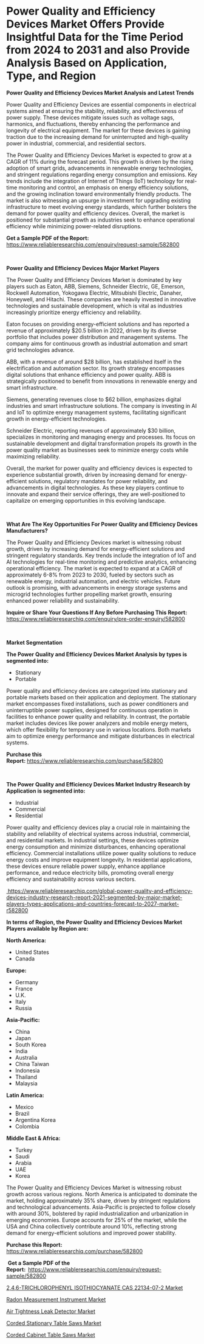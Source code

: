 <p><h1>Power Quality and Efficiency Devices Market Offers Provide Insightful Data for the Time Period from 2024 to 2031 and also Provide Analysis Based on Application, Type, and Region</h1></p><p><strong>Power Quality and Efficiency Devices Market Analysis and Latest Trends</strong></p>
<p><p>Power Quality and Efficiency Devices are essential components in electrical systems aimed at ensuring the stability, reliability, and effectiveness of power supply. These devices mitigate issues such as voltage sags, harmonics, and fluctuations, thereby enhancing the performance and longevity of electrical equipment. The market for these devices is gaining traction due to the increasing demand for uninterrupted and high-quality power in industrial, commercial, and residential sectors.</p><p>The Power Quality and Efficiency Devices Market is expected to grow at a CAGR of 11% during the forecast period. This growth is driven by the rising adoption of smart grids, advancements in renewable energy technologies, and stringent regulations regarding energy consumption and emissions. Key trends include the integration of Internet of Things (IoT) technology for real-time monitoring and control, an emphasis on energy efficiency solutions, and the growing inclination toward environmentally friendly products. The market is also witnessing an upsurge in investment for upgrading existing infrastructure to meet evolving energy standards, which further bolsters the demand for power quality and efficiency devices. Overall, the market is positioned for substantial growth as industries seek to enhance operational efficiency while minimizing power-related disruptions.</p></p>
<p><strong>Get a Sample PDF of the Report:&nbsp;</strong> <a href="https://www.reliableresearchiq.com/enquiry/request-sample/582800?utm_campaign=100&utm_medium=2&utm_source=Github&utm_content=ia&utm_term=09122024&utm_id=power-quality-and-efficiency-devices">https://www.reliableresearchiq.com/enquiry/request-sample/582800</a></p>
<p>&nbsp;</p>
<p><strong>Power Quality and Efficiency Devices Major Market Players</strong></p>
<p><p>The Power Quality and Efficiency Devices Market is dominated by key players such as Eaton, ABB, Siemens, Schneider Electric, GE, Emerson, Rockwell Automation, Yokogawa Electric, Mitsubishi Electric, Danaher, Honeywell, and Hitachi. These companies are heavily invested in innovative technologies and sustainable development, which is vital as industries increasingly prioritize energy efficiency and reliability.</p><p>Eaton focuses on providing energy-efficient solutions and has reported a revenue of approximately $20.5 billion in 2022, driven by its diverse portfolio that includes power distribution and management systems. The company aims for continuous growth as industrial automation and smart grid technologies advance.</p><p>ABB, with a revenue of around $28 billion, has established itself in the electrification and automation sector. Its growth strategy encompasses digital solutions that enhance efficiency and power quality. ABB is strategically positioned to benefit from innovations in renewable energy and smart infrastructure.</p><p>Siemens, generating revenues close to $62 billion, emphasizes digital industries and smart infrastructure solutions. The company is investing in AI and IoT to optimize energy management systems, facilitating significant growth in energy-efficient technologies.</p><p>Schneider Electric, reporting revenues of approximately $30 billion, specializes in monitoring and managing energy and processes. Its focus on sustainable development and digital transformation propels its growth in the power quality market as businesses seek to minimize energy costs while maximizing reliability.</p><p>Overall, the market for power quality and efficiency devices is expected to experience substantial growth, driven by increasing demand for energy-efficient solutions, regulatory mandates for power reliability, and advancements in digital technologies. As these key players continue to innovate and expand their service offerings, they are well-positioned to capitalize on emerging opportunities in this evolving landscape.</p></p>
<p>&nbsp;</p>
<p><strong>What Are The Key Opportunities For Power Quality and Efficiency Devices Manufacturers?</strong></p>
<p><p>The Power Quality and Efficiency Devices market is witnessing robust growth, driven by increasing demand for energy-efficient solutions and stringent regulatory standards. Key trends include the integration of IoT and AI technologies for real-time monitoring and predictive analytics, enhancing operational efficiency. The market is expected to expand at a CAGR of approximately 6-8% from 2023 to 2030, fueled by sectors such as renewable energy, industrial automation, and electric vehicles. Future outlook is promising, with advancements in energy storage systems and microgrid technologies further propelling market growth, ensuring enhanced power reliability and sustainability.</p></p>
<p><strong>Inquire or Share Your Questions If Any Before Purchasing This Report:</strong> <a href="https://www.reliableresearchiq.com/enquiry/pre-order-enquiry/582800?utm_campaign=100&utm_medium=2&utm_source=Github&utm_content=ia&utm_term=09122024&utm_id=power-quality-and-efficiency-devices">https://www.reliableresearchiq.com/enquiry/pre-order-enquiry/582800</a></p>
<p>&nbsp;</p>
<p><strong>Market Segmentation</strong></p>
<p><strong>The Power Quality and Efficiency Devices Market Analysis by types is segmented into:</strong></p>
<p><ul><li>Stationary</li><li>Portable</li></ul></p>
<p><p>Power quality and efficiency devices are categorized into stationary and portable markets based on their application and deployment. The stationary market encompasses fixed installations, such as power conditioners and uninterruptible power supplies, designed for continuous operation in facilities to enhance power quality and reliability. In contrast, the portable market includes devices like power analyzers and mobile energy meters, which offer flexibility for temporary use in various locations. Both markets aim to optimize energy performance and mitigate disturbances in electrical systems.</p></p>
<p><strong>Purchase this Report:&nbsp;</strong><a href="https://www.reliableresearchiq.com/purchase/582800?utm_campaign=100&utm_medium=2&utm_source=Github&utm_content=ia&utm_term=09122024&utm_id=power-quality-and-efficiency-devices">https://www.reliableresearchiq.com/purchase/582800</a></p>
<p>&nbsp;</p>
<p><strong>The Power Quality and Efficiency Devices Market Industry Research by Application is segmented into:</strong></p>
<p><ul><li>Industrial</li><li>Commercial</li><li>Residential</li></ul></p>
<p><p>Power quality and efficiency devices play a crucial role in maintaining the stability and reliability of electrical systems across industrial, commercial, and residential markets. In industrial settings, these devices optimize energy consumption and minimize disturbances, enhancing operational efficiency. Commercial installations utilize power quality solutions to reduce energy costs and improve equipment longevity. In residential applications, these devices ensure reliable power supply, enhance appliance performance, and reduce electricity bills, promoting overall energy efficiency and sustainability across various sectors.</p></p>
<p><a href="https://www.reliableresearchiq.com/global-power-quality-and-efficiency-devices-industry-research-report-2021-segmented-by-major-market-players-types-applications-and-countries-forecast-to-2027-market-r582800?utm_campaign=100&utm_medium=2&utm_source=Github&utm_content=ia&utm_term=09122024&utm_id=power-quality-and-efficiency-devices">&nbsp;https://www.reliableresearchiq.com/global-power-quality-and-efficiency-devices-industry-research-report-2021-segmented-by-major-market-players-types-applications-and-countries-forecast-to-2027-market-r582800</a></p>
<p><strong>In terms of Region, the Power Quality and Efficiency Devices Market Players available by Region are:</strong></p>
<p>
    <p> <strong> North America: </strong>
        <ul>
            <li>United States</li>
            <li>Canada</li>
        </ul>
        </p> 
    <p> <strong> Europe: </strong>
        <ul>
            <li>Germany</li>
            <li>France</li>
            <li>U.K.</li>
            <li>Italy</li>
            <li>Russia</li>
        </ul>
        </p> 
    <p> <strong> Asia-Pacific: </strong>
        <ul>
            <li>China</li>
            <li>Japan</li>
            <li>South Korea</li>
            <li>India</li>
            <li>Australia</li>
            <li>China Taiwan</li>
            <li>Indonesia</li>
            <li>Thailand</li>
            <li>Malaysia</li>
        </ul>
        </p> 
    <p> <strong> Latin America: </strong>
        <ul>
            <li>Mexico</li>
            <li>Brazil</li>
            <li>Argentina Korea</li>
            <li>Colombia</li>
        </ul>
        </p> 
    <p> <strong> Middle East & Africa: </strong>
        <ul>
            <li>Turkey</li>
            <li>Saudi</li>
            <li>Arabia</li>
            <li>UAE</li>
            <li>Korea</li>
        </ul>
    </p>
    </p>
<p><p>The Power Quality and Efficiency Devices Market is witnessing robust growth across various regions. North America is anticipated to dominate the market, holding approximately 35% share, driven by stringent regulations and technological advancements. Asia-Pacific is projected to follow closely with around 30%, bolstered by rapid industrialization and urbanization in emerging economies. Europe accounts for 25% of the market, while the USA and China collectively contribute around 10%, reflecting strong demand for energy-efficient solutions and improved power stability.</p></p>
<p><strong>Purchase this Report: </strong><a href="https://www.reliableresearchiq.com/purchase/582800?utm_campaign=100&utm_medium=2&utm_source=Github&utm_content=ia&utm_term=09122024&utm_id=power-quality-and-efficiency-devices">https://www.reliableresearchiq.com/purchase/582800</a></p>
<p>&nbsp;<strong>Get a Sample PDF of the Report:&nbsp;&nbsp;</strong><a href="https://www.reliableresearchiq.com/enquiry/request-sample/582800?utm_campaign=100&utm_medium=2&utm_source=Github&utm_content=ia&utm_term=09122024&utm_id=power-quality-and-efficiency-devices">https://www.reliableresearchiq.com/enquiry/request-sample/582800</a></p>
<p><strong></strong></p>
<p><p><a href="https://github.com/stephaniwo144/Market-Research-Report-List-1/blob/main/246-trichlorophenyl-isothiocyanate-cas-22134-07-2-market.md?utm_campaign=100&utm_medium=2&utm_source=Github&utm_content=ia&utm_term=09122024&utm_id=power-quality-and-efficiency-devices">2,4,6-TRICHLOROPHENYL ISOTHIOCYANATE CAS 22134-07-2 Market</a></p><p><a href="https://www.linkedin.com/pulse/assessing-effect-ofcompany-theradon-measurement-instrument-market-monse?utm_campaign=100&utm_medium=2&utm_source=Github&utm_content=ia&utm_term=09122024&utm_id=power-quality-and-efficiency-devices">Radon Measurement Instrument Market</a></p><p><a href="https://www.linkedin.com/pulse/air-tightness-leak-detector-market-from-20242031-in-depth-quantitative-pntue?utm_campaign=100&utm_medium=2&utm_source=Github&utm_content=ia&utm_term=09122024&utm_id=power-quality-and-efficiency-devices">Air Tightness Leak Detector Market</a></p><p><a href="https://www.linkedin.com/pulse/remarkable-cagr-14-research-thoroughly-analyzes-value-market-edkzc?utm_campaign=100&utm_medium=2&utm_source=Github&utm_content=ia&utm_term=09122024&utm_id=power-quality-and-efficiency-devices">Corded Stationary Table Saws Market</a></p><p><a href="https://www.linkedin.com/pulse/industry-analysis-competitive-strategies-corded-cabinet-table-aoesc?utm_campaign=100&utm_medium=2&utm_source=Github&utm_content=ia&utm_term=09122024&utm_id=power-quality-and-efficiency-devices">Corded Cabinet Table Saws Market</a></p></p>